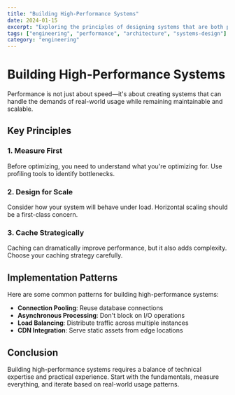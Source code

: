 ```yaml
---
title: "Building High-Performance Systems"
date: 2024-01-15
excerpt: "Exploring the principles of designing systems that are both performant and maintainable, from architecture decisions to implementation details."
tags: ["engineering", "performance", "architecture", "systems-design"]
category: "engineering"
---
```


# Building High-Performance Systems

Performance is not just about speed—it's about creating systems that can handle the demands of real-world usage while remaining maintainable and scalable.

## Key Principles

### 1. Measure First
Before optimizing, you need to understand what you're optimizing for. Use profiling tools to identify bottlenecks.

### 2. Design for Scale
Consider how your system will behave under load. Horizontal scaling should be a first-class concern.

### 3. Cache Strategically
Caching can dramatically improve performance, but it also adds complexity. Choose your caching strategy carefully.

## Implementation Patterns

Here are some common patterns for building high-performance systems:

- **Connection Pooling**: Reuse database connections
- **Asynchronous Processing**: Don't block on I/O operations
- **Load Balancing**: Distribute traffic across multiple instances
- **CDN Integration**: Serve static assets from edge locations

## Conclusion

Building high-performance systems requires a balance of technical expertise and practical experience. Start with the fundamentals, measure everything, and iterate based on real-world usage patterns. 